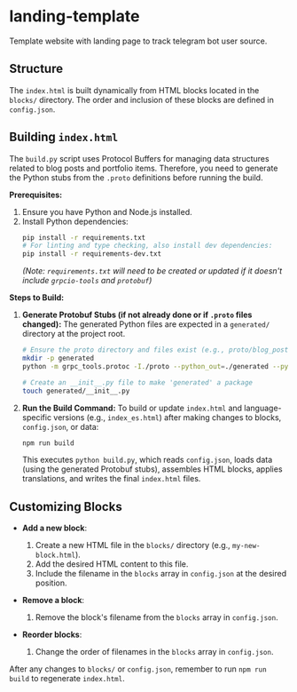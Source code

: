 # landing-template

Template website with landing page to track telegram bot user source.

## Structure

The `index.html` is built dynamically from HTML blocks located in the
`blocks/` directory. The order and inclusion of these blocks are defined
in `config.json`.

## Building `index.html`

The `build.py` script uses Protocol Buffers for managing data structures related to blog posts and portfolio items. Therefore, you need to generate the Python stubs from the `.proto` definitions before running the build.

**Prerequisites:**

1.  Ensure you have Python and Node.js installed.
2.  Install Python dependencies:
    ```bash
    pip install -r requirements.txt
    # For linting and type checking, also install dev dependencies:
    pip install -r requirements-dev.txt
    ```
    *(Note: `requirements.txt` will need to be created or updated if it doesn't include `grpcio-tools` and `protobuf`)*

**Steps to Build:**

1.  **Generate Protobuf Stubs (if not already done or if `.proto` files changed):**
    The generated Python files are expected in a `generated/` directory at the project root.
    ```bash
    # Ensure the proto directory and files exist (e.g., proto/blog_post.proto)
    mkdir -p generated
    python -m grpc_tools.protoc -I./proto --python_out=./generated --pyi_out=./generated ./proto/blog_post.proto ./proto/portfolio_item.proto

    # Create an __init__.py file to make 'generated' a package
    touch generated/__init__.py
    ```

2.  **Run the Build Command:**
    To build or update `index.html` and language-specific versions (e.g., `index_es.html`) after making changes to blocks, `config.json`, or data:
    ```bash
    npm run build
    ```
    This executes `python build.py`, which reads `config.json`, loads data (using the generated Protobuf stubs), assembles HTML blocks, applies translations, and writes the final `index.html` files.

## Customizing Blocks

- **Add a new block**:

    1. Create a new HTML file in the `blocks/` directory (e.g., `my-new-block.html`).
    2. Add the desired HTML content to this file.
    3. Include the filename in the `blocks` array in `config.json` at the desired position.

- **Remove a block**:

    1. Remove the block's filename from the `blocks` array in `config.json`.

- **Reorder blocks**:

    1. Change the order of filenames in the `blocks` array in `config.json`.

After any changes to `blocks/` or `config.json`, remember to run
`npm run build` to regenerate `index.html`.
